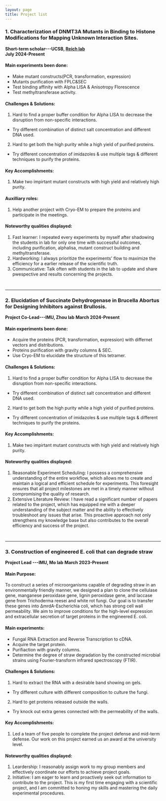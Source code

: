 ```yaml
---
layout: page
title: Project list
---
```


### **1. Characterization of DNMT3A Mutants in Binding to Histone Modifications for Mapping Unknown Interaction Sites.**

**Short-term scholar---UCSB, [Reich lab](https://reich.chem.ucsb.edu/)**                            
**July 2024-Present**

#### Main experiments been done: 
* Make mutant constructs(PCR, transformation, expression)
* Mutants purification with FPLC&SEC
* Test binding affinity with Alpha LISA & Anisotropy Florescence
* Test methyltransferase activity.

#### Challenges & Solutions: 
1. Hard to find a proper buffer condition for Alpha LISA to decrease the disruption from non-specific interactions.
* Try different combination of distinct salt concentration and different DNA used.
2. Hard to get both the high purity while a high yield of purified proteins.
* Try different concentration of imidazoles & use multiple tags & different techniques to purify the proteins.

#### Key Accomplishments:
1. Make two impirtant mutant constructs with high yield and relatively high purity.

#### Auxilliary roles:
1. Help another project with Cryo-EM to prepare the proteins and participate in the meetings.

#### Noteworthy qualities displayed:
1. Fast learner: I repeated every experiments by myself after shadowing the students in lab for only one time with successful outcomes, including purification, alphalisa, mutant construct building and methyltransferase.
2. Hardworking: I always prioritize the experiments' flow to maximize the efficiency for a earlier release of the scientific truth.
3. Communicative: Talk often with students in the lab to update and share pwespective and results concerning the projects.

<div style="height: 1em;"></div>
<hr>

### **2. Elucidation of Succinate Dehydrogenase in Brucella Abortus for Designing Inhibitors against Brullosis.**

**Project Co-Lead---IMU, Zhou lab**
**March 2024-Present**

#### Main experiments been done: 
* Acquire the proteins (PCR, transformation, expression) with differnet vectors and distributions.
* Proteins purification with gravity columns & SEC.
* Use Cryo-EM to elucidate the structure of this tetramer.

#### Challenges & Solutions: 
1. Hard to find a proper buffer condition for Alpha LISA to decrease the disruption from non-specific interactions.
* Try different combination of distinct salt concentration and different DNA used.
2. Hard to get both the high purity while a high yield of purified proteins.
* Try different concentration of imidazoles & use multiple tags & different techniques to purify the proteins.

#### Key Accomplishments:
1. Make two impirtant mutant constructs with high yield and relatively high purity.

#### Noteworthy qualities displayed:
1. Reasonable Experiment Scheduling: I possess a comprehensive understanding of the entire workflow, which allows me to create and maintain a logical and efficient schedule for experiments. This foresight ensures that all project milestones are met in a timely manner without compromising the quality of research.
2. Extensive Literature Review: I have read a significant number of papers related to the project, which has equipped me with a deeper understanding of the subject matter and the ability to effectively troubleshoot any issues that arise. This proactive approach not only strengthens my knowledge base but also contributes to the overall efficiency and success of the project.

<div style="height: 1em;"></div>
<hr>

### **3. Construction of engineered E. coli that can degrade straw**

**Project Lead ---IMU, Mo lab**
**March 2023-Present**

#### Main Purpose: 
To construct a series of microorganisms capable of degrading straw in an environmentally friendly manner, we designed a plan to clone the cellulase gene, manganese peroxidase gene, lignin peroxidase gene, and laccase gene from Trichoderma reesei and white rot fungi. Our goal is to transfer these genes into ΔmrdA-Escherichia coli, which has strong cell wall permeability. We aim to improve conditions for the high-level expression and extracellular secretion of target proteins in the engineered E. coli.

#### Main experiments: 
* Fungal RNA Extraction and Reverse Transcription to cDNA.
* Acquire the target protein.
* Purifiaction with gravity columns.
* Determine the degree of straw degradation by the constructed microbial strains using Fourier-transform infrared spectroscopy (FTIR).

#### Challenges & Solutions: 
1. Hard to extract the RNA with a desirable band showing on gels.
* Try different culture with different composition to culture the fungi.
2. Hard to get proteins released outside the walls.
* Try knock out extra genes connected with the permeability of the walls.

#### Key Accomplishments:
1. Led a team of five people to complete the project defense and mid-term defense. Our work on this project earned us an award at the university level.

#### Noteworthy qualities displayed:
1. Leardership: I reasonably assign work to my group members and effectively coordinate our efforts to achieve project goals.
2. Initiative: I am eager to learn and proactively seek out information to contribute to the project. This is my first time engaging with a scientific project, and I am committed to honing my skills and mastering the daily experimental procedures.

